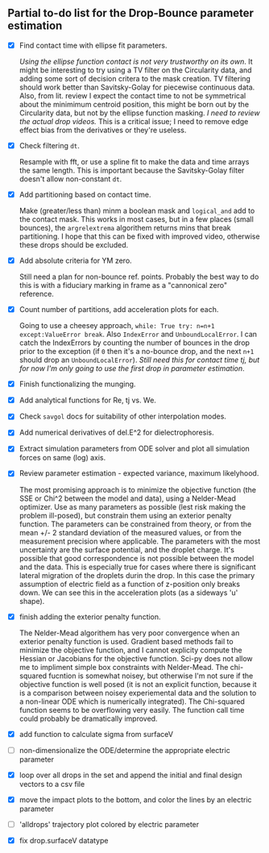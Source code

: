 ## Partial to-do list for the Drop-Bounce parameter estimation
- [x] Find contact time with ellipse fit parameters.
   
   *Using the ellipse function contact is not very trustworthy on its own*. It might be interesting to try using a TV filter on the Circularity data, and adding some sort of decision critera to the mask creation. TV filtering should work better than Savitsky-Golay for piecewise continuous data. Also, from lit. review I expect the contact time to not be symmetrical about the minimimum centroid position, this might be born out by the Circularity data, but not by the ellipse function masking. *I need to review the actual drop videos.* This is a critical issue; I need to remove edge effect bias from the derivatives or they're useless. 
   
- [x] Check filtering `dt`.

   Resample with fft, or use a spline fit to make the data and time arrays the same length. This is important because the Savitsky-Golay filter doesn't allow non-constant `dt`.
   
- [x] Add partitioning based on contact time.

   Make (greater/less than) minm a boolean mask and `logical_and` add to the contact mask. This works in most cases, but in a few places (small bounces), the `argrelextrema` algorithem returns mins that break partitioning. I hope that this can be fixed with improved video, otherwise these drops should be excluded.
   
- [x] Add absolute criteria for YM zero.

   Still need a plan for non-bounce ref. points. Probably the best way to do this is with a fiduciary marking in frame as a "cannonical zero" reference.
   
- [x] Count number of partitions, add acceleration plots for each.

   Going to use a cheesey approach, `while: True try: n=n+1 except:ValueError break`. Also `IndexError` and `UnboundLocalError`. I can catch the IndexErrors by counting the number of bounces in the drop prior to the exception (if `0` then it's a no-bounce drop, and the next `n+1` should drop an `UnboundLocalError`). *Still need this for contact time tj, but for now I'm only going to use the first drop in parameter estimation*.
   
- [x] Finish functionalizing the munging.
- [x] Add analytical functions for Re, tj vs. We.
- [x] Check `savgol` docs for suitability of other interpolation modes.

- [x] Add numerical derivatives of del.E^2 for dielectrophoresis.
- [x] Extract simulation parameters from ODE solver and plot all simulation forces on same (log) axis.
- [x] Review parameter estimation - expected variance, maximum likelyhood.

   The most promising approach is to minimize the objective function (the SSE or Chi^2 between the model and data), using a Nelder-Mead optimizer. Use as many parameters as possible (lest risk making the problem ill-posed), but constrain them using an exterior penalty function. The parameters can be constrained from theory, or from the mean +/- 2 standard deviation of the measured values, or from the measurement precision where applicable. The parameters with the most uncertainty are the surface potential, and the droplet charge. It's possible that good correspondence is not possible between the model and the data. This is especially true for cases where there is significant lateral migration of the droplets durin the drop. In this case the primary assumption of electric field as a function of z-position only breaks down. We can see this in the acceleration plots (as a sideways 'u' shape). 
   
- [x] finish adding the exterior penalty function.

   The Nelder-Mead algorithem has very poor convergence when an exterior penalty function is used. Gradient based methods fail to minimize the objective function, and I cannot explicity compute the Hessian or Jacobians for the objective function. Sci-py does not allow me to impliment simple box constraints with Nelder-Mead. The chi-squared fucntion is somewhat noisey, but otherwise I'm not sure if the objective function is well posed (it is not an explicit function, because it is a comparison between noisey experiemental data and the solution to a non-linear ODE which is numerically integrated). The Chi-squared function seems to be overflowing very easily. The function call time could probably be dramatically improved.

- [x] add function to calculate sigma from surfaceV
- [ ] non-dimensionalize the ODE/determine the appropriate electric parameter
- [x] loop over all drops in the set and append the initial and final design vectors to a csv file
- [x] move the impact plots to the bottom, and color the lines by an electric parameter
- [ ] 'alldrops' trajectory plot colored by electric parameter
- [x] fix drop.surfaceV datatype
